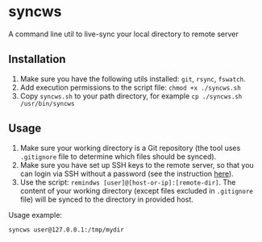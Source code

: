 # syncws

A command line util to live-sync your local directory to remote server

## Installation

1. Make sure you have the following utils installed: `git`, `rsync`, `fswatch`.
1. Add execution permissions to the script file: `chmod +x ./syncws.sh`
1. Copy `syncws.sh` to your path directory, for example `cp ./syncws.sh /usr/bin/syncws`

## Usage

1. Make sure your working directory is a Git repository (the tool uses `.gitignore` file to determine which files should be synced).
1. Make sure you have set up SSH keys to the remote server, so that you can login via SSH without a password (see the instruction [here](https://www.digitalocean.com/community/tutorials/how-to-set-up-ssh-keys--2)).
1. Use the script: `remindws [user]@[host-or-ip]:[remote-dir]`. The content of your working directory (except files excluded in `.gitignore` file) will be synced to the directory in provided host.

Usage example:

```bash
syncws user@127.0.0.1:/tmp/mydir
```